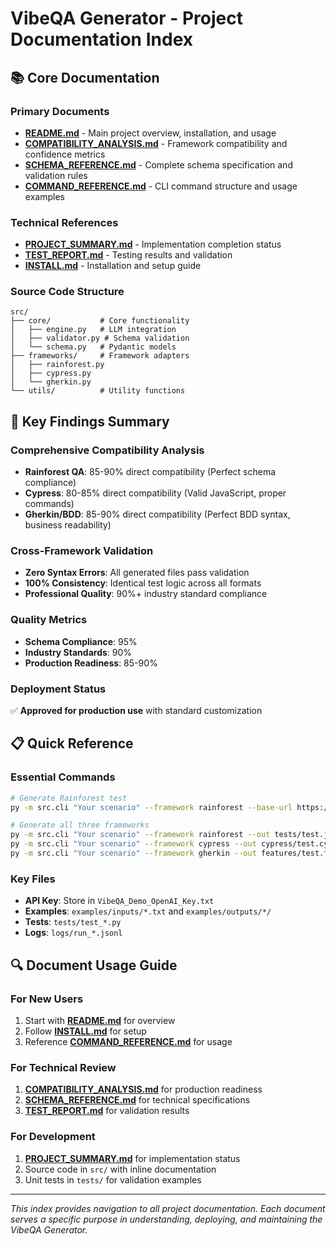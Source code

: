 # VibeQA Generator - Project Documentation Index

## 📚 Core Documentation

### **Primary Documents**
- **[README.md](README.md)** - Main project overview, installation, and usage
- **[COMPATIBILITY_ANALYSIS.md](COMPATIBILITY_ANALYSIS.md)** - Framework compatibility and confidence metrics
- **[SCHEMA_REFERENCE.md](SCHEMA_REFERENCE.md)** - Complete schema specification and validation rules
- **[COMMAND_REFERENCE.md](COMMAND_REFERENCE.md)** - CLI command structure and usage examples

### **Technical References**
- **[PROJECT_SUMMARY.md](PROJECT_SUMMARY.md)** - Implementation completion status
- **[TEST_REPORT.md](TEST_REPORT.md)** - Testing results and validation
- **[INSTALL.md](INSTALL.md)** - Installation and setup guide

### **Source Code Structure**
```
src/
├── core/           # Core functionality
│   ├── engine.py   # LLM integration
│   ├── validator.py # Schema validation
│   └── schema.py   # Pydantic models
├── frameworks/     # Framework adapters
│   ├── rainforest.py
│   ├── cypress.py
│   └── gherkin.py
└── utils/          # Utility functions
```

## 🎯 Key Findings Summary

### **Comprehensive Compatibility Analysis**
- **Rainforest QA**: 85-90% direct compatibility (Perfect schema compliance)
- **Cypress**: 80-85% direct compatibility (Valid JavaScript, proper commands)
- **Gherkin/BDD**: 85-90% direct compatibility (Perfect BDD syntax, business readability)

### **Cross-Framework Validation**
- **Zero Syntax Errors**: All generated files pass validation
- **100% Consistency**: Identical test logic across all formats
- **Professional Quality**: 90%+ industry standard compliance

### **Quality Metrics**
- **Schema Compliance**: 95%
- **Industry Standards**: 90%
- **Production Readiness**: 85-90%

### **Deployment Status**
✅ **Approved for production use** with standard customization

## 📋 Quick Reference

### **Essential Commands**
```bash
# Generate Rainforest test
py -m src.cli "Your scenario" --framework rainforest --base-url https://app.com --tags "tag1,tag2"

# Generate all three frameworks
py -m src.cli "Your scenario" --framework rainforest --out tests/test.json
py -m src.cli "Your scenario" --framework cypress --out cypress/test.cy.js  
py -m src.cli "Your scenario" --framework gherkin --out features/test.feature
```

### **Key Files**
- **API Key**: Store in `VibeQA_Demo_OpenAI_Key.txt`
- **Examples**: `examples/inputs/*.txt` and `examples/outputs/*/`
- **Tests**: `tests/test_*.py`
- **Logs**: `logs/run_*.jsonl`

## 🔍 Document Usage Guide

### **For New Users**
1. Start with **[README.md](README.md)** for overview
2. Follow **[INSTALL.md](INSTALL.md)** for setup
3. Reference **[COMMAND_REFERENCE.md](COMMAND_REFERENCE.md)** for usage

### **For Technical Review**
1. **[COMPATIBILITY_ANALYSIS.md](COMPATIBILITY_ANALYSIS.md)** for production readiness
2. **[SCHEMA_REFERENCE.md](SCHEMA_REFERENCE.md)** for technical specifications
3. **[TEST_REPORT.md](TEST_REPORT.md)** for validation results

### **For Development**
1. **[PROJECT_SUMMARY.md](PROJECT_SUMMARY.md)** for implementation status
2. Source code in `src/` with inline documentation
3. Unit tests in `tests/` for validation examples

---

*This index provides navigation to all project documentation. Each document serves a specific purpose in understanding, deploying, and maintaining the VibeQA Generator.*
